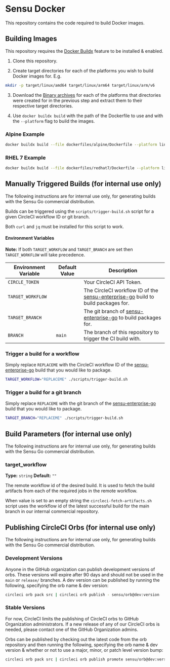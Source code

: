 # Sensu Docker

This repository contains the code required to build Docker images.

## Building Images

This repository requires the [Docker Buildx](https://docs.docker.com/buildx/working-with-buildx/)
feature to be installed & enabled.

1. Clone this repository.

2. Create target directories for each of the platforms you wish to build Docker images
for. E.g.

``` sh
mkdir -p target/linux/amd64 target/linux/arm64 target/linux/arm/v6
```

3. Download the [Binary archives](https://sensu.io/downloads) for each of the platforms
that directories were created for in the previous step and extract them to their
respective target directories.

4. Use `docker buildx build` with the path of the Dockerfile to use and with the `--platform`
flag to build the images.

### Alpine Example

``` sh
docker buildx build --file dockerfiles/alpine/Dockerfile --platform linux/amd64,linux/arm64,linux/arm/v6
```

### RHEL 7 Example

``` sh
docker buildx build --file dockerfiles/redhat7/Dockerfile --platform linux/amd64,linux/arm64,linux/arm/v6
```


## Manually Triggered Builds (for internal use only)

The following instructions are for internal use only, for generating builds with the Sensu Go commercial distribution.

Builds can be triggered using the `scripts/trigger-build.sh` script for a given
CircleCI workflow ID or git branch.

Both `curl` and `jq` must be installed for this script to work.

#### Environment Variables

**Note:** If both `TARGET_WORKFLOW` and `TARGET_BRANCH` are set then
`TARGET_WORKFLOW` will take precedence.

Environment Variable | Default Value | Description
-------------------- | ------------- | -----------
`CIRCLE_TOKEN` | | Your CircleCI API Token.
`TARGET_WORKFLOW` | | The CircleCI workflow ID of the [sensu-enterprise-go][2] build to build packages for.
`TARGET_BRANCH` | | The git branch of [sensu-enterprise-go][1] to build packages for.
`BRANCH` | `main` | The branch of this repository to trigger the CI build with.

### Trigger a build for a workflow

Simply replace `REPLACEME` with the CircleCI workflow ID of the
[sensu-enterprise-go][2]
build that you would like to package.

```sh
TARGET_WORKFLOW="REPLACEME" ./scripts/trigger-build.sh
```

### Trigger a build for a git branch

Simply replace `REPLACEME` with the git branch of the
[sensu-enterprise-go][1]
build that you would like to package.

```sh
TARGET_BRANCH="REPLACEME" ./scripts/trigger-build.sh
```

## Build Parameters (for internal use only)

The following instructions are for internal use only, for generating builds with the Sensu Go commercial distribution.

### target_workflow

**Type:** `string`
**Default:** `""`

The remote workflow id of the desired build. It is used to fetch the build
artifacts from each of the required jobs in the remote workflow.

When value is set to an empty string the `circleci-fetch-artifacts.sh` script
uses the workflow id of the latest successful build for the main branch in
our internal commercial repository.

## Publishing CircleCI Orbs (for internal use only)

The following instructions are for internal use only, for generating builds with the Sensu Go commercial distribution.

### Development Versions

Anyone in the GitHub organization can publish development versions of orbs.
These versions will expire after 90 days and should not be used in the `main` or
`release/` branches. A dev version can be published by running the following,
specifying the orb name & dev version:

``` sh
circleci orb pack src | circleci orb publish - sensu/orb@dev:version
```

### Stable Versions

For now, CircleCI limits the publishing of CircleCI orbs to GitHub Organization
administrators. If a new release of any of our CircleCI orbs is needed, please
contact one of the GitHub Organization admins.

Orbs can be published by checking out the latest code from the orb repository
and then running the following, specifying the orb name & dev version & whether
or not to use a major, minor, or patch level version bump:

``` sh
circleci orb pack src | circleci orb publish promote sensu/orb@dev:version bump-type
```

[1]: https://github.com/sensu/sensu-enterprise-go/branches
[2]: https://app.circleci.com/pipelines/github/sensu/sensu-enterprise-go
